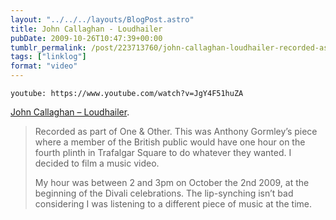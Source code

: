 ```yaml
---
layout: "../../../layouts/BlogPost.astro"
title: John Callaghan - Loudhailer
pubDate: 2009-10-26T10:47:39+00:00
tumblr_permalink: /post/223713760/john-callaghan-loudhailer-recorded-as-part-of
tags: ["linklog"]
format: "video"
---
```


`youtube: https://www.youtube.com/watch?v=JgY4F51huZA`

[John Callaghan &#8211; Loudhailer][1].

> Recorded as part of One & Other. This was Anthony Gormley&rsquo;s piece where a member of the British public would have one hour on the fourth plinth in Trafalgar Square to do whatever they wanted. I decided to film a music video.
>
> My hour was between 2 and 3pm on October the 2nd 2009, at the beginning of the Divali celebrations. The lip-synching isn&rsquo;t bad considering I was listening to a different piece of music at the time.

[1]: https://www.youtube.com/watch?v=JgY4F51huZA
